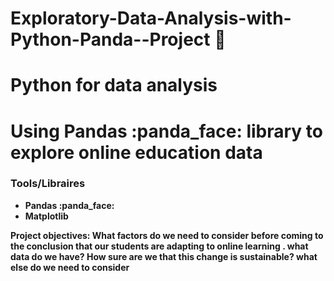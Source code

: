 # Exploratory-Data-Analysis-with-Python-Panda--Project :panda_face:

<h1><b>Python for data analysis<b></h1>  

<h1>Using Pandas :panda_face:  library to explore online education data</h1>

<h3>Tools/Libraires</h3>
<ul>
 <li>Pandas :panda_face:</li>
 <li>Matplotlib</li>
</ul>
 Project objectives:
 What factors do we need to consider before coming to the conclusion that our students are adapting to online learning . what data do we have? 
How sure are we that this change is sustainable? what else do we need to consider
